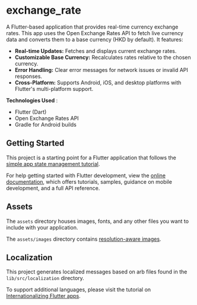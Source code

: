 # exchange_rate

A Flutter-based application that provides real-time currency exchange rates. This app uses the Open Exchange Rates API to fetch live currency data and converts them to a base currency (HKD by default). It features:

* **Real-time Updates:** Fetches and displays current exchange rates.
* **Customizable Base Currency:** Recalculates rates relative to the chosen currency.
* **Error Handling:** Clear error messages for network issues or invalid API responses.
* **Cross-Platform:** Supports Android, iOS, and desktop platforms with Flutter's multi-platform support.

 **Technologies Used** :

* Flutter (Dart)
* Open Exchange Rates API
* Gradle for Android builds

## Getting Started

This project is a starting point for a Flutter application that follows the
[simple app state management
tutorial](https://flutter.dev/to/state-management-sample).

For help getting started with Flutter development, view the
[online documentation](https://docs.flutter.dev), which offers tutorials,
samples, guidance on mobile development, and a full API reference.

## Assets

The `assets` directory houses images, fonts, and any other files you want to
include with your application.

The `assets/images` directory contains [resolution-aware
images](https://flutter.dev/to/resolution-aware-images).

## Localization

This project generates localized messages based on arb files found in
the `lib/src/localization` directory.

To support additional languages, please visit the tutorial on
[Internationalizing Flutter apps](https://flutter.dev/to/internationalization).
